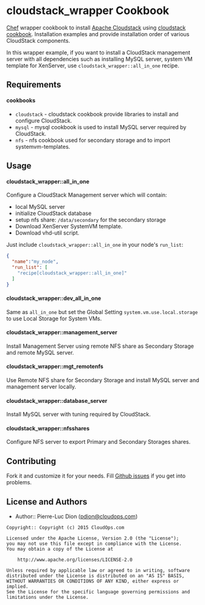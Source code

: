 cloudstack_wrapper Cookbook
===========================

[Chef](http://www.chef.io/) wrapper cookbook to install [Apache Cloudstack](http://cloudstack.apache.org)
using [cloudstack cookbook](https://github.com/cloudops/cookbook_cloudstack). Installation examples and provide installation order of various CloudStack components.

In this wrapper example, if you want to install a CloudStack management server
with all dependencies such as installing MySQL server, system VM template for
XenServer, use ``cloudstack_wrapper::all_in_one`` recipe.


Requirements
------------

#### cookbooks
- `cloudstack` - cloudstack cookbook provide libraries to install and configure CloudStack.
- `mysql` - mysql cookbook is used to install MySQL server required by CloudStack.
- `nfs` - nfs cookbook used for secondary storage and to import systemvm-templates.


Usage
-----

#### cloudstack_wrapper::all_in_one

Configure a CloudStack Management server which will contain:
- local MySQL server
- initialize CloudStack database
- setup nfs share: ``/data/secondary`` for the secondary storage
- Download XenServer SystemVM template.
- Download vhd-util script.

Just include `cloudstack_wrapper::all_in_one` in your node's `run_list`:

```json
{
  "name":"my_node",
  "run_list": [
    "recipe[cloudstack_wrapper::all_in_one]"
  ]
}
```

#### cloudstack_wrapper::dev_all_in_one

Same as `all_in_one` but set the Global Setting ``system.vm.use.local.storage``
to use Local Storage for System VMs.


#### cloudstack_wrapper::management_server

Install Management Server using remote NFS share as Secondary Storage and
remote MySQL server.


#### cloudstack_wrapper::mgt_remotenfs

Use Remote NFS share for Secondary Storage and install MySQL server and 
management server locally.


#### cloudstack_wrapper::database_server

Install MySQL server with tuning required by CloudStack.


#### cloudstack_wrapper::nfsshares

Configure NFS server to export Primary and Secondary Storages shares.


Contributing
------------

Fork it and customize it for your needs.
Fill [Github issues](https://github.com/cloudops/cookbook_cloudstack_wrapper/issues)
if you get into problems.


License and Authors
-------------------
- Author:: Pierre-Luc Dion (<pdion@cloudops.com>)

```text
Copyright:: Copyright (c) 2015 CloudOps.com

Licensed under the Apache License, Version 2.0 (the "License");
you may not use this file except in compliance with the License.
You may obtain a copy of the License at

    http://www.apache.org/licenses/LICENSE-2.0

Unless required by applicable law or agreed to in writing, software
distributed under the License is distributed on an "AS IS" BASIS,
WITHOUT WARRANTIES OR CONDITIONS OF ANY KIND, either express or implied.
See the License for the specific language governing permissions and
limitations under the License.
```
